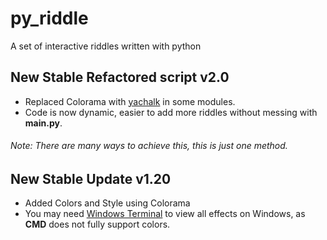 # py_riddle
A set of interactive riddles written  with python


## New Stable Refactored script v2.0
- Replaced Colorama with [yachalk](https://github.com/bluenote10/yachalk) in some modules.
- Code is now dynamic, easier to add more riddles without messing with **main.py**.
###### Note: There are many ways to achieve this, this is just one method.
## New Stable Update v1.20
- Added Colors and Style using Colorama
- You may need [Windows Terminal](https://www.microsoft.com/store/productId/9N0DX20HK701) to view all effects on Windows, as **CMD** does not fully support colors.



